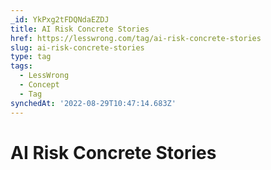 ```yaml
---
_id: YkPxg2tFDQNdaEZDJ
title: AI Risk Concrete Stories
href: https://lesswrong.com/tag/ai-risk-concrete-stories
slug: ai-risk-concrete-stories
type: tag
tags:
  - LessWrong
  - Concept
  - Tag
synchedAt: '2022-08-29T10:47:14.683Z'
---
```

# AI Risk Concrete Stories

